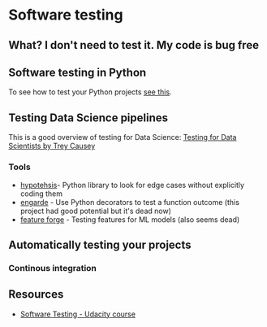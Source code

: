# Software testing



## What? I don't need to test it. My code is bug free

## Software testing in Python

To see how to test your Python projects [see this](python_testing.md).

## Testing Data Science pipelines

This is a good overview of testing for Data Science: [Testing for Data Scientists by Trey Causey](https://www.youtube.com/watch?v=GEqM9uJi64Q)

### Tools

*   [hypotehsis](https://github.com/HypothesisWorks/hypothesis-python)- Python library to look for edge cases without explicitly coding them
*   [engarde](https://github.com/TomAugspurger/engarde) - Use Python decorators to test a function outcome (this project had good potential but it's dead now)
*   [feature forge](https://github.com/machinalis/featureforge) - Testing features for ML models (also seems dead)

## Automatically testing your projects

### Continous integration



## Resources

*   [Software Testing - Udacity course](https://www.udacity.com/course/software-testing--cs258)